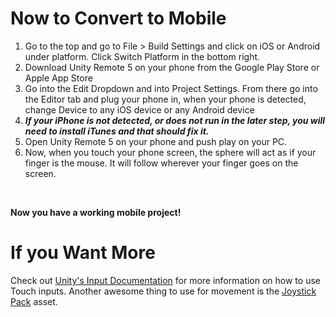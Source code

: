 # Now to Convert to Mobile
1. Go to the top and go to File > Build Settings and click on iOS or Android under platform. Click Switch Platform in the bottom right.
2. Download Unity Remote 5 on your phone from the Google Play Store or Apple App Store
3. Go into the Edit Dropdown and into Project Settings. From there go into the Editor tab and plug your phone in, when your phone is detected, change Device to any iOS device or any Android device
4. **_If your iPhone is not detected, or does not run in the later step, you will need to install iTunes and that should fix it._**
5. Open Unity Remote 5 on your phone and push play on your PC.
6. Now, when you touch your phone screen, the sphere will act as if your finger is the mouse. It will follow wherever your finger goes on the screen.
<br> 

**Now you have a working mobile project!**
<br>

# If you Want More
Check out [Unity's Input Documentation](https://docs.unity3d.com/ScriptReference/Input.html) for more information on how to use Touch inputs. 
Another awesome thing to use for movement is the [Joystick Pack](https://assetstore.unity.com/packages/tools/input-management/joystick-pack-107631) asset.
